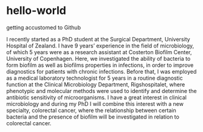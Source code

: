# hello-world
getting accustomed to Github

I recently started as a PhD student at the Surgical Department, University Hospital of Zealand. I have 9 years’ experience in the field of microbiology, of which 5 years were as a research assistant at Costerton Biofilm Center, University of Copenhagen. Here, we investigated the ability of bacteria to form biofilm as well as biofilms properties in infections, in order to improve diagnostics for patients with chronic infections. Before that, I was employed as a medical laboratory technologist for 5 years in a routine diagnostic function at the Clinical Microbiology Department, Rigshospitalet, where phenotypic and molecular methods were used to identify and determine the antibiotic sensitivity of microorganisms. I have a great interest in clinical microbiology and during my PhD I will combine this interest with a new specialty, colorectal cancer, where the relationship between certain bacteria and the presence of biofilm will be investigated in relation to colorectal cancer.
